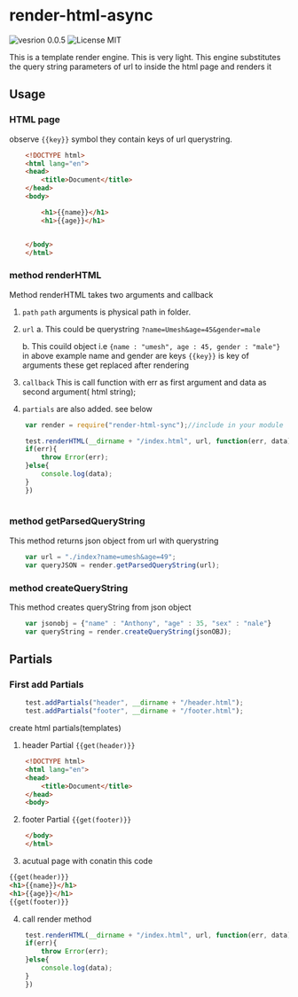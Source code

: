 # render-html-async

![vesrion 0.0.5](https://img.shields.io/badge/version-1.0.0-green.svg)
![License MIT](https://img.shields.io/badge/License-MIT-yellowgreen.svg)



This is a template render engine. This is very light. This engine substitutes the query string parameters of url to inside the html page and renders it

## Usage

### HTML page
observe `{{key}}` symbol they contain keys of url querystring.
```html
    <!DOCTYPE html>
    <html lang="en">
    <head>
        <title>Document</title>
    </head>
    <body>

        <h1>{{name}}</h1>
        <h1>{{age}}</h1>


    </body>
    </html>
```

### method renderHTML
Method renderHTML  takes two arguments and callback
1. `path`
    `path` arguments is physical path in folder.

2. `url`
    a. This could be querystring `?name=Umesh&age=45&gender=male`

    b. This couild object i.e `{name : "umesh", age : 45, gender : "male"}`
     in above example name and gender are keys
     `{{key}}` is key of arguments these get replaced after rendering

3. `callback`
    This is call function with err as first argument and data as second argument( html string);

4. `partials` are also added. see below

```js
    var render = require("render-html-sync");//include in your module

    test.renderHTML(__dirname + "/index.html", url, function(err, data){
    if(err){
        throw Error(err);
    }else{
        console.log(data);
    }
    })
    
```
### method getParsedQueryString
This method returns json object from url with querystring 

```js
    var url = "./index?name=umesh&age=49";
    var queryJSON = render.getParsedQueryString(url);
```

### method createQueryString
This method creates queryString from json object

```js
    var jsonobj = {"name" : "Anthony", "age" : 35, "sex" : "nale"}
    var queryString = render.createQueryString(jsonOBJ);
```


## Partials
### First add Partials 
```js
    test.addPartials("header", __dirname + "/header.html");
    test.addPartials("footer", __dirname + "/footer.html");
```
create html partials(templates)
1. header Partial `{{get(header)}}`
```html
    <!DOCTYPE html>
    <html lang="en">
    <head>
        <title>Document</title>
    </head>
    <body>

```
2. footer Partial `{{get(footer)}}`
```html
    </body>
    </html>
```
3. acutual page with conatin this code 
```html
{{get(header)}}
<h1>{{name}}</h1>
<h1>{{age}}</h1>
{{get(footer)}}
```

4. call render method
```js
    test.renderHTML(__dirname + "/index.html", url, function(err, data){
    if(err){
        throw Error(err);
    }else{
        console.log(data);
    }
    })

```
